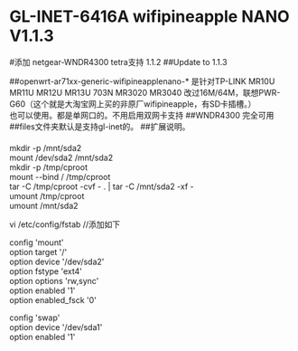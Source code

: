 # GL-INET-6416A wifipineapple NANO V1.1.3
#添加 netgear-WNDR4300 tetra支持 1.1.2
##Update to 1.1.3

##openwrt-ar71xx-generic-wifipineapplenano-* 是针对TP-LINK MR10U MR11U MR12U MR13U 703N MR3020 MR3040  改过16M/64M，联想PWR-G60（这个就是大淘宝网上买的非原厂wifipineapple，有SD卡插槽。）<br>也可以使用。都是单网口的。不用启用双网卡支持
##WNDR4300 完全可用
##files文件夹默认是支持gl-inet的。
##扩展说明。
####
mkdir -p /mnt/sda2<br>
mount /dev/sda2 /mnt/sda2<br>
mkdir -p /tmp/cproot<br>
mount --bind / /tmp/cproot<br>
tar -C /tmp/cproot -cvf - . | tar -C /mnt/sda2 -xf -<br>
umount /tmp/cproot<br>
umount /mnt/sda2<br>



vi /etc/config/fstab //添加如下<br>

config 'mount'<br>
       option target '/'<br>
       option device '/dev/sda2'<br>
       option fstype 'ext4'<br>
       option options 'rw,sync'<br>
       option enabled '1'<br>
       option enabled_fsck '0'<br>

config 'swap'<br>
       option device '/dev/sda1'<br>
       option enabled '1'<br>

####
